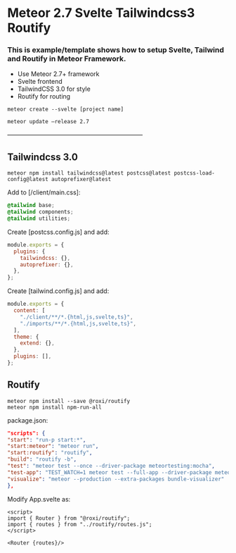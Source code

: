 # Meteor 2.7 Svelte Tailwindcss3 Routify

### This is example/template shows how to setup Svelte, Tailwind and Routify in Meteor Framework.

- Use Meteor 2.7+ framework
- Svelte frontend
- TailwindCSS 3.0 for style
- Routify for routing

```console
meteor create --svelte [project name]

meteor update —release 2.7
```

——————————————————————

## Tailwindcss 3.0

```console
meteor npm install tailwindcss@latest postcss@latest postcss-load-config@latest autoprefixer@latest
```

Add to [/client/main.css]:

```css
@tailwind base;
@tailwind components;
@tailwind utilities;
```

Create [postcss.config.js] and add:

```js
module.exports = {
  plugins: {
    tailwindcss: {},
    autoprefixer: {},
  },
};
```

Create [tailwind.config.js] and add:

```js
module.exports = {
  content: [
    "./client/**/*.{html,js,svelte,ts}",
    "./imports/**/*.{html,js,svelte,ts}",
  ],
  theme: {
    extend: {},
  },
  plugins: [],
};
```

## Routify

```console
meteor npm install --save @roxi/routify
meteor npm install npm-run-all
```

package.json:

```json
"scripts": {
"start": "run-p start:*",
"start:meteor": "meteor run",
"start:routify": "routify",
"build": "routify -b",
"test": "meteor test --once --driver-package meteortesting:mocha",
"test-app": "TEST_WATCH=1 meteor test --full-app --driver-package meteortesting:mocha",
"visualize": "meteor --production --extra-packages bundle-visualizer"
},
```

Modify App.svelte as:

```svelte
<script>
import { Router } from "@roxi/routify";
import { routes } from "../routify/routes.js";
</script>

<Router {routes}/>

```
